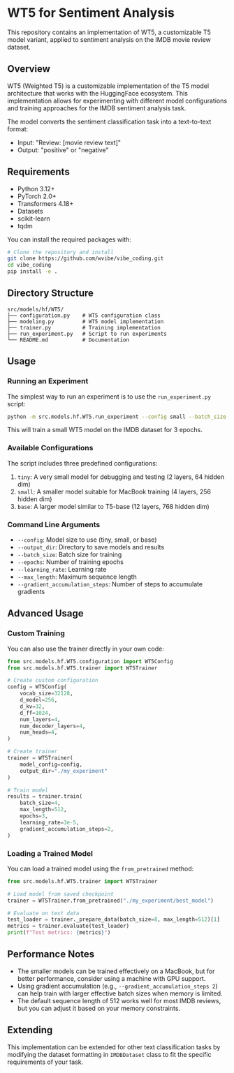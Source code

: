 # WT5 for Sentiment Analysis

This repository contains an implementation of WT5, a customizable T5 model variant, applied to sentiment analysis on the IMDB movie review dataset.

## Overview

WT5 (Weighted T5) is a customizable implementation of the T5 model architecture that works with the HuggingFace ecosystem. This implementation allows for experimenting with different model configurations and training approaches for the IMDB sentiment analysis task.

The model converts the sentiment classification task into a text-to-text format:
- Input: "Review: [movie review text]"
- Output: "positive" or "negative"

## Requirements

- Python 3.12+
- PyTorch 2.0+
- Transformers 4.18+
- Datasets
- scikit-learn
- tqdm

You can install the required packages with:

```bash
# Clone the repository and install
git clone https://github.com/wvibe/vibe_coding.git
cd vibe_coding
pip install -e .
```

## Directory Structure

```
src/models/hf/WT5/
├── configuration.py    # WT5 configuration class
├── modeling.py         # WT5 model implementation
├── trainer.py          # Training implementation
├── run_experiment.py   # Script to run experiments
└── README.md           # Documentation
```

## Usage

### Running an Experiment

The simplest way to run an experiment is to use the `run_experiment.py` script:

```bash
python -m src.models.hf.WT5.run_experiment --config small --batch_size 4 --epochs 3
```

This will train a small WT5 model on the IMDB dataset for 3 epochs.

### Available Configurations

The script includes three predefined configurations:

1. `tiny`: A very small model for debugging and testing (2 layers, 64 hidden dim)
2. `small`: A smaller model suitable for MacBook training (4 layers, 256 hidden dim)
3. `base`: A larger model similar to T5-base (12 layers, 768 hidden dim)

### Command Line Arguments

- `--config`: Model size to use (tiny, small, or base)
- `--output_dir`: Directory to save models and results
- `--batch_size`: Batch size for training
- `--epochs`: Number of training epochs
- `--learning_rate`: Learning rate
- `--max_length`: Maximum sequence length
- `--gradient_accumulation_steps`: Number of steps to accumulate gradients

## Advanced Usage

### Custom Training

You can also use the trainer directly in your own code:

```python
from src.models.hf.WT5.configuration import WT5Config
from src.models.hf.WT5.trainer import WT5Trainer

# Create custom configuration
config = WT5Config(
    vocab_size=32128,
    d_model=256,
    d_kv=32,
    d_ff=1024,
    num_layers=4,
    num_decoder_layers=4,
    num_heads=4,
)

# Create trainer
trainer = WT5Trainer(
    model_config=config,
    output_dir="./my_experiment"
)

# Train model
results = trainer.train(
    batch_size=4,
    max_length=512,
    epochs=3,
    learning_rate=3e-5,
    gradient_accumulation_steps=2,
)
```

### Loading a Trained Model

You can load a trained model using the `from_pretrained` method:

```python
from src.models.hf.WT5.trainer import WT5Trainer

# Load model from saved checkpoint
trainer = WT5Trainer.from_pretrained("./my_experiment/best_model")

# Evaluate on test data
test_loader = trainer._prepare_data(batch_size=8, max_length=512)[1]
metrics = trainer.evaluate(test_loader)
print(f"Test metrics: {metrics}")
```

## Performance Notes

- The smaller models can be trained effectively on a MacBook, but for better performance, consider using a machine with GPU support.
- Using gradient accumulation (e.g., `--gradient_accumulation_steps 2`) can help train with larger effective batch sizes when memory is limited.
- The default sequence length of 512 works well for most IMDB reviews, but you can adjust it based on your memory constraints.

## Extending

This implementation can be extended for other text classification tasks by modifying the dataset formatting in `IMDBDataset` class to fit the specific requirements of your task.